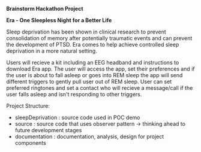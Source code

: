 **Brainstorm Hackathon Project**

**Era - One Sleepless Night for a Better Life**

Sleep deprivation has been shown in clinical research to prevent consolidation of memory after potentially traumatic events and can prevent the development of PTSD.
Era comes to help achieve controlled sleep deprivation in a more natural setting. 

Users will recieve a kit including an EEG headband and instructions to download Era app. 
The user will access the app, set their preferences and if the user is about to fall asleep or goes into REM sleep the app will send different triggers to gently 
pull user out of REM sleep. User can set preferred ringtones and set a contact who will recieve a message/call if the user falls asleep and isn't responding to other triggers.

Project Structure:

- sleepDeprivation : source code used in POC demo
- source : source code that uses observer pattern -> thinking ahead to future development stages
- documentation : documentation, analysis, design for project components
